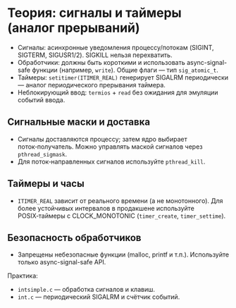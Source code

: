 # Теория: сигналы и таймеры (аналог прерываний)

- Сигналы: асинхронные уведомления процессу/потокам (SIGINT, SIGTERM, SIGUSR1/2). SIGKILL нельзя перехватить.
- Обработчики: должны быть короткими и использовать async-signal-safe функции (например, `write`). Общие флаги — тип `sig_atomic_t`.
- Таймеры: `setitimer(ITIMER_REAL)` генерирует SIGALRM периодически — аналог периодического прерывания таймера.
- Неблокирующий ввод: `termios` + `read` без ожидания для эмуляции событий ввода.

## Сигнальные маски и доставка

- Сигналы доставляются процессу; затем ядро выбирает поток‑получатель. Можно управлять маской сигналов через `pthread_sigmask`.
- Для поток‑направленных сигналов используйте `pthread_kill`.

## Таймеры и часы

- `ITIMER_REAL` зависит от реального времени (а не монотонного). Для более устойчивых интервалов в продакшене используйте POSIX‑таймеры с CLOCK_MONOTONIC (`timer_create`, `timer_settime`).

## Безопасность обработчиков

- Запрещены небезопасные функции (malloc, printf и т.п.). Используйте только async-signal-safe API.

Практика:

- `intsimple.c` — обработка сигналов и клавиш.
- `int.c` — периодический SIGALRM и счётчик событий.
